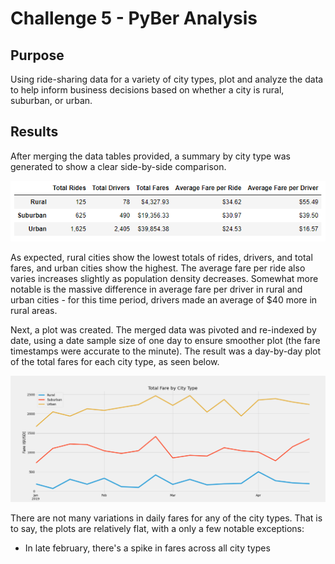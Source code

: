 # Challenge 5 - PyBer Analysis
## Purpose
Using ride-sharing data for a variety of city types, plot and analyze the data to help inform business decisions based on whether a city is rural, suburban, or urban.
## Results
After merging the data tables provided, a summary by city type was generated to show a clear side-by-side comparison.

![Total Fare by City Type](/analysis/PyBer_city_type_table.png)

As expected, rural cities show the lowest totals of rides, drivers, and total fares, and urban cities show the highest.  The average fare per ride also varies increases slightly as population density decreases.  Somewhat more notable is the massive difference in average fare per driver in rural and urban cities - for this time period, drivers made an average of $40 more in rural areas.

Next, a plot was created. The merged data was pivoted and re-indexed by date, using a date sample size of one day to ensure smoother plot (the fare timestamps were accurate to the minute).  The result was a day-by-day plot of the total fares for each city type, as seen below.  

![Total Fare by City Type](/analysis/PyBer_fare_summary.png)

There are not many variations in daily fares for any of the city types.  That is to say, the plots are relatively flat, with a only a few notable exceptions:
* In late february, there's a spike in fares across all city types